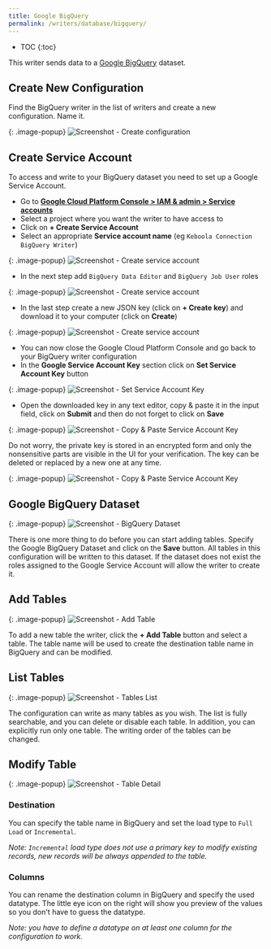 ```yaml
---
title: Google BigQuery
permalink: /writers/database/bigquery/
---
```


* TOC
{:toc}

This writer sends data to a [Google BigQuery](https://cloud.google.com/bigquery/) dataset.

## Create New Configuration
Find the BigQuery writer in the list of writers and create a new configuration. Name it.

{: .image-popup}
![Screenshot - Create configuration](/writers/database/bigquery/ui1.png)

## Create Service Account

To access and write to your BigQuery dataset you need to set up a Google Service Account. 

- Go to [**Google Cloud Platform Console > IAM & admin > Service accounts**](https://console.cloud.google.com/iam-admin/serviceaccounts)
- Select a project where you want the writer to have access to
- Click on **+ Create Service Account**
- Select an appropriate **Service account name** (eg `Keboola Connection BigQuery Writer`)

{: .image-popup}
![Screenshot - Create service account](/writers/database/bigquery/serviceaccount1.png)

- In the next step add `BigQuery Data Editor` and `BigQuery Job User` roles

{: .image-popup}
![Screenshot - Create service account](/writers/database/bigquery/serviceaccount2.png)

- In the last step create a new JSON key (click on **+ Create key**) and download it to your computer (click on **Create**)

{: .image-popup}
![Screenshot - Create service account](/writers/database/bigquery/serviceaccount3.png)

- You can now close the Google Cloud Platform Console and go back to your BigQuery writer configuration
- In the **Google Service Account Key** section click on **Set Service Account Key** button

{: .image-popup}
![Screenshot - Set Service Account Key](/writers/database/bigquery/ui2.png)


- Open the downloaded key in any text editor, copy & paste it in the input field, click on **Submit** and then do not forget to click on **Save** 

{: .image-popup}
![Screenshot - Copy & Paste Service Account Key](/writers/database/bigquery/ui3.png)


Do not worry, the private key is stored in an encrypted form and only the nonsensitive parts are visible in the UI for your verification. 
The key can be deleted or replaced by a new one at any time.

{: .image-popup}
![Screenshot - Copy & Paste Service Account Key](/writers/database/bigquery/ui4.png)


## Google BigQuery Dataset

{: .image-popup}
![Screenshot - BigQuery Dataset](/writers/database/bigquery/ui5.png)

There is one more thing to do before you can start adding tables. Specify the Google BigQuery Dataset and click on the **Save** button.
All tables in this configuration will be written to this dataset. 
If the dataset does not exist the roles assigned to the Google Service Account will allow the writer to create it.

## Add Tables

{: .image-popup}
![Screenshot - Add Table](/writers/database/bigquery/ui6.png)


To add a new table the writer, click the **+ Add Table** button and select a table. 
The table name will be used to create the destination table name in BigQuery and can be modified.


## List Tables

{: .image-popup}
![Screenshot - Tables List](/writers/database/bigquery/ui7.png)

The configuration can write as many tables as you wish. The list is fully searchable, and you can delete or disable each table. 
In addition, you can explicitly run only one table. The writing order of the tables can be changed.


## Modify Table

{: .image-popup}
![Screenshot - Table Detail](/writers/database/bigquery/ui8.png)

### Destination

You can specify the table name in BigQuery and set the load type to `Full Load` or `Incremental`. 

*Note: `Incremental` load type does not use a primary key to modify existing records, new records will be always appended to the table.*

### Columns

You can rename the destination column in BigQuery and specify the used datatype. 
The little eye icon on the right will show you preview of the values so you don't have to guess the datatype. 

*Note: you have to define a datatype on at least one column for the configuration to work.* 